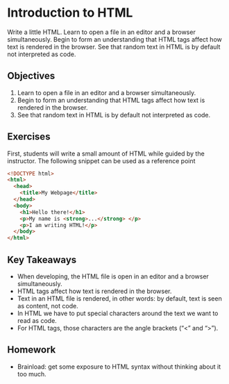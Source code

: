 # Introduction to HTML
Write a little HTML. Learn to open a file in an editor and a browser simultaneously. Begin to form an understanding that HTML tags affect how text is rendered in the browser. See that random text in HTML is by default not interpreted as code. 

## Objectives
1. Learn to open a file in an editor and a browser simultaneously. 
2. Begin to form an understanding that HTML tags affect how text is rendered in the browser. 
3. See that random text in HTML is by default not interpreted as code. 

## Exercises
First, students will write a small amount of HTML while guided by the instructor. The following snippet can be used as a reference point 

```html
<!DOCTYPE html>
<html>
  <head>
    <title>My Webpage</title>
  </head>
  <body>
    <h1>Hello there!</h1>
    <p>My name is <strong>...</strong> </p>
    <p>I am writing HTML!</p>
  </body>
</html>
```

## Key Takeaways
* When developing, the HTML file is open in an editor and a browser simultaneously.
* HTML tags affect how text is rendered in the browser.
* Text in an HTML file is rendered, in other words: by default, text is seen as content, not code.
* In HTML we have to put special characters around the text we want to read as code. 
* For HTML tags, those characters are the angle brackets (“<” and “>”).

## Homework
* Brainload: get some exposure to HTML syntax without thinking about it too much.
